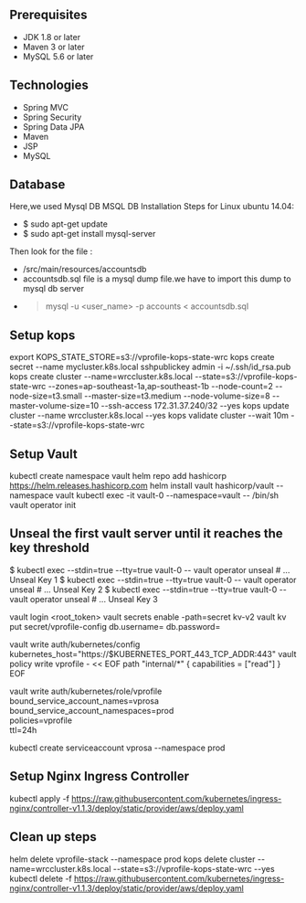 ## Prerequisites
- JDK 1.8 or later
- Maven 3 or later
- MySQL 5.6 or later

## Technologies 
- Spring MVC
- Spring Security
- Spring Data JPA
- Maven
- JSP
- MySQL
## Database
Here,we used Mysql DB 
MSQL DB Installation Steps for Linux ubuntu 14.04:
- $ sudo apt-get update
- $ sudo apt-get install mysql-server

Then look for the file :
- /src/main/resources/accountsdb
- accountsdb.sql file is a mysql dump file.we have to import this dump to mysql db server
- > mysql -u <user_name> -p accounts < accountsdb.sql


## Setup kops
export KOPS_STATE_STORE=s3://vprofile-kops-state-wrc
kops create secret --name mycluster.k8s.local sshpublickey admin -i ~/.ssh/id_rsa.pub
kops create cluster --name=wrccluster.k8s.local --state=s3://vprofile-kops-state-wrc --zones=ap-southeast-1a,ap-southeast-1b --node-count=2 --node-size=t3.small --master-size=t3.medium --node-volume-size=8 --master-volume-size=10  --ssh-access 172.31.37.240/32 --yes
kops update cluster --name wrccluster.k8s.local --yes
kops validate cluster --wait 10m --state=s3://vprofile-kops-state-wrc

## Setup Vault
kubectl create namespace vault
helm repo add hashicorp https://helm.releases.hashicorp.com
helm install vault hashicorp/vault --namespace vault
kubectl exec -it vault-0 --namespace=vault -- /bin/sh
vault operator init

## Unseal the first vault server until it reaches the key threshold
$ kubectl exec --stdin=true --tty=true vault-0 -- vault operator unseal # ... Unseal Key 1
$ kubectl exec --stdin=true --tty=true vault-0 -- vault operator unseal # ... Unseal Key 2
$ kubectl exec --stdin=true --tty=true vault-0 -- vault operator unseal # ... Unseal Key 3

vault login <root_token>
vault secrets enable -path=secret kv-v2
vault kv put secret/vprofile-config db.username=<username> db.password=<password>

vault write auth/kubernetes/config kubernetes_host="https://$KUBERNETES_PORT_443_TCP_ADDR:443"
vault policy write vprofile - << EOF
path "internal/*" {
  capabilities = ["read"]
}
EOF

vault write auth/kubernetes/role/vprofile \
bound_service_account_names=vprosa \
bound_service_account_namespaces=prod \
policies=vprofile \
ttl=24h

kubectl create serviceaccount vprosa --namespace prod

## Setup Nginx Ingress Controller
kubectl apply -f https://raw.githubusercontent.com/kubernetes/ingress-nginx/controller-v1.1.3/deploy/static/provider/aws/deploy.yaml

## Clean up steps
helm delete vprofile-stack --namespace prod
kops delete cluster --name=wrccluster.k8s.local --state=s3://vprofile-kops-state-wrc --yes
kubectl delete -f https://raw.githubusercontent.com/kubernetes/ingress-nginx/controller-v1.1.3/deploy/static/provider/aws/deploy.yaml